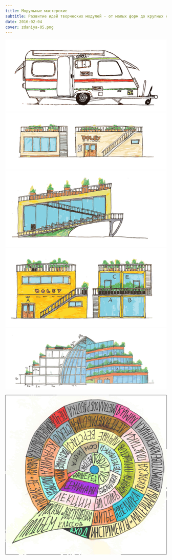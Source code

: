 ```yaml
---
title: Модульные мастерские
subtitle: Развитие идей творческих модулей - от малых форм до крупных сооружений
date: 2016-02-04
cover: zdaniya-05.png
---
```


![](./zdaniya-02.png)
![](./zdaniya-03.png)
![](./zdaniya-04.png)
![](./zdaniya-05.png)
![](./zdaniya-06.png)

![](./circle.jpg)
